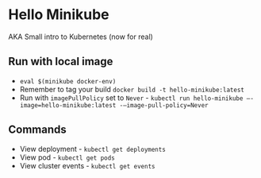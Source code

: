 # Hello Minikube

AKA Small intro to Kubernetes (now for real)

## Run with local image

* `eval $(minikube docker-env)`
* Remember to tag your build `docker build -t hello-minikube:latest`
* Run with `imagePullPolicy` set to `Never` - `kubectl run hello-minikube –-image=hello-minikube:latest -–image-pull-policy=Never`

## Commands

* View deployment - `kubectl get deployments`
* View pod - `kubectl get pods`
* View cluster events - `kubectl get events`
